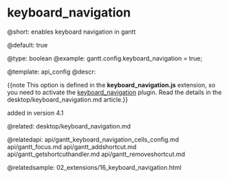 keyboard_navigation
=============

@short:
	enables keyboard navigation in gantt

@default: true

@type: boolean
@example: 
gantt.config.keyboard_navigation = true;

@template:	api_config
@descr:

{{note This option is defined in the **keyboard_navigation.js** extension, so you need to activate the [keyboard_navigation](desktop/extensions_list.md#keyboardnavigation) plugin. Read the details in the desktop/keyboard_navigation.md article.}}





added in version 4.1

@related:
desktop/keyboard_navigation.md

@relatedapi:
api/gantt_keyboard_navigation_cells_config.md
api/gantt_focus.md
api/gantt_addshortcut.md
api/gantt_getshortcuthandler.md
api/gantt_removeshortcut.md

@relatedsample:
02_extensions/16_keyboard_navigation.html